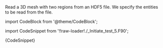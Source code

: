 Read a 3D mesh with two regions from an HDF5 file. We specify the entities to be read from the file.

import CodeBlock from '@theme/CodeBlock';

import CodeSnippet from '!!raw-loader!./_Initiate_test_5.F90';

<CodeBlock language="fortran">{CodeSnippet}</CodeBlock>
